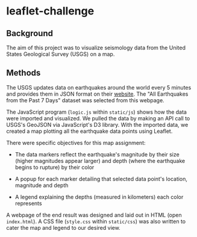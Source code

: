 # leaflet-challenge

## Background
The aim of this project was to visualize seismology data from the United States Geological Survey (USGS) on a map.

## Methods
The USGS updates data on earthquakes around the world every 5 minutes and provides them in JSON format on their [website](https://earthquake.usgs.gov/earthquakes/feed/v1.0/geojson.php). The "All Earthquakes from the Past 7 Days" dataset was selected from this webpage.

The JavaScript program (`logic.js` within `static/js`) shows how the data were imported and visualized. We pulled the data by making an API call to USGS's GeoJSON via JavaScript's D3 library. With the imported data, we created a map plotting all the earthquake data points using Leaflet. 

There were specific objectives for this map assignment:

* The data markers reflect the earthquake's magnitude by their size (higher magnitudes appear larger) and depth (where the earthquake begins to rupture) by their color

* A popup for each marker detailing that selected data point's location, magnitude and depth

* A legend explaining the depths (measured in kilometers) each color represents

A webpage of the end result was designed and laid out in HTML (open `index.html`). A CSS file (`style.css` within `static/css`) was also written to cater the map and legend to our desired view.